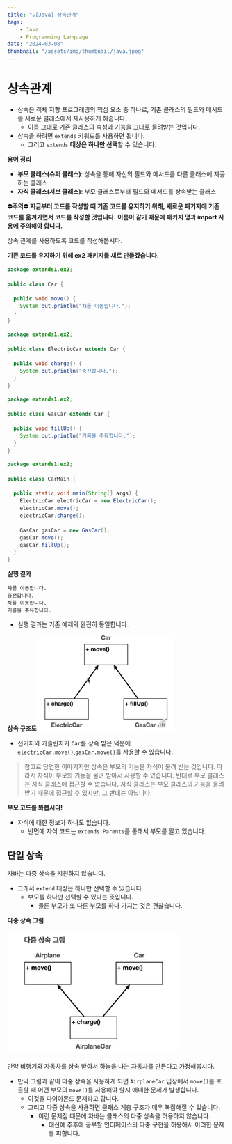 ```yaml
---
title: "☕️[Java] 상속관계"
tags:
    - Java
    - Programming Language
date: "2024-03-08"
thumbnail: "/assets/img/thumbnail/java.jpeg"
---
```


# 상속관계
* 상속은 객체 지향 프로그래밍의 핵심 요소 중 하나로, 기존 클래스의 필드와 메서드를 새로운 클래스에서 재사용하게 해줍니다.
    * 이름 그대로 기존 클래스의 속성과 기능을 그대로 물려받는 것입니다.
* 상속을 하려면 `extends` 키워드를 사용하면 됩니다.
    * 그리고 `extends` **대상은 하나만 선택**할 수 있습니다.

**용어 정리**
* **부모 클래스(슈퍼 클래스)**: 상속을 통해 자신의 필드와 메서드를 다른 클래스에 제공하는 클래스
* **자식 클래스(서브 클래스)**: 부모 클래스로부터 필드와 메서드를 상속받는 클래스

**⛔️주의⛔️**
**지금부터 코드를 작성할 때 기존 코드를 유지하기 위해, 새로운 패키지에 기존 코드를 옮겨가면서 코드를 작성할 것입니다.**
**이름이 같기 때문에 패키지 명과 import 사용에 주의해야 합니다.**

상속 관계를 사용하도록 코드를 작성해봅시다.

**기존 코드를 유지하기 위해 ex2 패키지를 새로 만들겠습니다.**
```java
package extends1.ex2;

public class Car {

  public void move() {
    System.out.println("차를 이동합니다.");
  }
}
```

```java
package extends1.ex2;

public class ElectricCar extends Car {

  public void charge() {
    System.out.println("충전합니다.");
  }
}
```

```java
package extends1.ex2;

public class GasCar extends Car {

  public void fillUp() {
    System.out.println("기름을 주유합니다.");
  }
}
```

```java
package extends1.ex2;

public class CarMain {

  public static void main(String[] args) {
    ElectricCar electricCar = new ElectricCar();
    electricCar.move();
    electricCar.charge();

    GasCar gasCar = new GasCar();
    gasCar.move();
    gasCar.fillUp();
  }
}
```

**실행 결과**
```
차를 이동합니다.
충전합니다.
차를 이동합니다.
기름을 주유합니다.
```

* 실행 결과는 기존 예제와 완전히 동일합니다.

**상속 구조도**
<img src="https://github.com/devKobe24/images/blob/main/%E1%84%89%E1%85%A1%E1%86%BC%E1%84%89%E1%85%A9%E1%86%A8%E1%84%80%E1%85%AE%E1%84%8C%E1%85%A9%E1%84%83%E1%85%A9.png?raw=true">

* 전기차와 가솔린차가 `Car`를 상속 받은 덕분에 `electricCar.move()`,`gasCar.move()`를 사용할 수 있습니다.

> 참고로 당연한 이야기지만 상속은 부모의 기능을 자식이 물려 받는 것입니다.
> 따라서 자식이 부모의 기능을 물려 받아서 사용할 수 있습니다.
> 반대로 부모 클래스는 자식 클래스에 접근할 수 없습니다.
> 자식 클래스는 부모 클래스의 기능을 물려 받기 때문에 접근할 수 있지만, 그 반대는 아닙니다.

**부모 코드를 봐봅시다!**
* 자식에 대한 정보가 하나도 없습니다.
    * 반면에 자식 코드는 `extends Parents`를 통해서 부모를 알고 있습니다.

## 단일 상속

자바는 다중 상속을 지원하지 않습니다.
* 그래서 `extend` 대상은 하나만 선택할 수 있습니다.
    * 부모를 하나만 선택할 수 있다는 뜻입니다.
        * 물론 부모가 또 다른 부모를 하나 가지는 것은 괜찮습니다.

**다중 상속 그림**

<img src="https://github.com/devKobe24/images/blob/main/%E1%84%83%E1%85%A1%E1%84%8C%E1%85%AE%E1%86%BC%E1%84%89%E1%85%A1%E1%86%BC%E1%84%89%E1%85%A9%E1%86%A8%E1%84%80%E1%85%B3%E1%84%85%E1%85%B5%E1%86%B7.png?raw=true">

만약 비행기와 자동차를 상속 받아서 하늘을 나는 자동차를 만든다고 가정해봅시다.
* 만약 그림과 같이 다중 상속을 사용하게 되면 `AirplaneCar` 입장에서 `move()`를 호출할 때 어떤 부모의 `move()`를 사용해야 할지 애매한 문제가 발생합니다.
    * 이것을 다이아몬드 문제라고 합니다.
    * 그리고 다중 상속을 사용하면 클래스 계층 구조가 매우 복잡해질 수 있습니다.
        * 이런 문제점 때문에 자바는 클래스의 다중 상속을 허용하지 않습니다.
            * 대신에 추후에 공부할 인터페이스의 다중 구현을 허용해서 이러한 문제를 피합니다.
